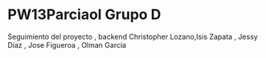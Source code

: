 # PW13Parciaol Grupo D
Seguimiento del proyecto , backend
Christopher Lozano,Isis Zapata , Jessy Diaz , Jose Figueroa , Olman Garcia
